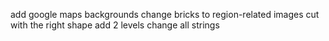 add google maps backgrounds
change bricks to region-related images cut with the right shape
add 2 levels
change all strings
